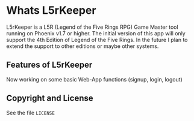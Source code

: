 # Whats L5rKeeper

L5rKeeper is a L5R (Legend of the Five Rings RPG) Game Master tool
running on Phoenix v1.7 or higher. The initial version of this app
will only support the 4th Edition of Legend of the Five Rings. In the
future I plan to extend the support to other editions or maybe other
systems.

## Features of L5rKeeper
Now working on some basic Web-App functions (signup, login, logout)

## Copyright and License
See the file `LICENSE`
